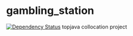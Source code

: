 # gambling_station
[![Dependency Status](https://dependencyci.com/github/uneikov/gambling_station/badge)](https://dependencyci.com/github/uneikov/gambling_station)
topjava collocation project
